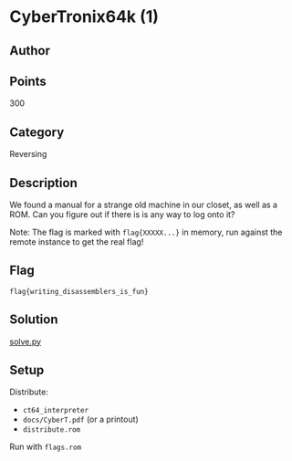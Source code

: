 # CyberTronix64k (1)
## Author

## Points
300
## Category
Reversing
## Description
We found a manual for a strange old machine in our closet, as well as a ROM. Can you figure out if there is is any way to log onto it?

Note: The flag is marked with `flag{XXXXX...}` in memory, run against the remote instance to get the real flag!
## Flag
`flag{writing_disassemblers_is_fun}`
## Solution
[solve.py](solve.py)
## Setup
Distribute:
- `ct64_interpreter`
- `docs/CyberT.pdf` (or a printout)
- `distribute.rom`

Run with `flags.rom`
